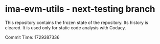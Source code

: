 # ima-evm-utils - next-testing branch

This repository contains the frozen state of the repository.
Its history is cleared. It is used only for static code
analysis with Codacy.

Commit Time: 1729387336
